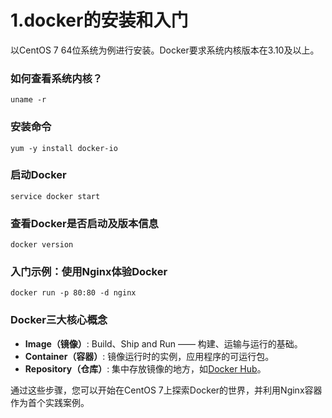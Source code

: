 # 1.docker的安装和入门

以CentOS 7 64位系统为例进行安装。Docker要求系统内核版本在3.10及以上。

### 如何查看系统内核？
```shell
uname -r
```

### 安装命令
```shell
yum -y install docker-io
```

### 启动Docker
```shell
service docker start
```

### 查看Docker是否启动及版本信息
```shell
docker version
```

### 入门示例：使用Nginx体验Docker
```shell
docker run -p 80:80 -d nginx
```

### Docker三大核心概念

- **Image（镜像）**: Build、Ship and Run —— 构建、运输与运行的基础。
- **Container（容器）**: 镜像运行时的实例，应用程序的可运行包。
- **Repository（仓库）**: 集中存放镜像的地方，如[Docker Hub](https://hub.docker.com/)。

通过这些步骤，您可以开始在CentOS 7上探索Docker的世界，并利用Nginx容器作为首个实践案例。